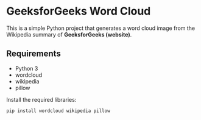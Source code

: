 # GeeksforGeeks Word Cloud

This is a simple Python project that generates a word cloud image from the Wikipedia summary of **GeeksforGeeks (website)**.

## Requirements
- Python 3
- wordcloud
- wikipedia
- pillow

Install the required libraries:
```bash
pip install wordcloud wikipedia pillow